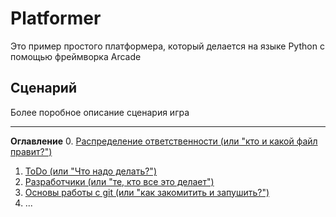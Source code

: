 # Platformer

Это пример простого платформера, который делается на языке Python  с помощью фреймворка Arcade

## Сценарий
Более поробное описание сценария игра

- - -
**Оглавление**
0. [Распределение ответственности (или "кто и какой файл правит?")](https://github.com/labvs/Platformer/blob/master/WhoIsWho.md)
1. [ToDo (или "Что надо делать?")](https://github.com/labvs/Platformer/blob/master/ToDo.md)
2. [Разработчики (или "те, кто все это делает")](https://github.com/labvs/Platformer/blob/master/developers.md)
3. [Основы работы с git (или "как закомитить и запушить?")](https://github.com/labvs/Platformer/blob/master/git_basics.md)
4. ...

